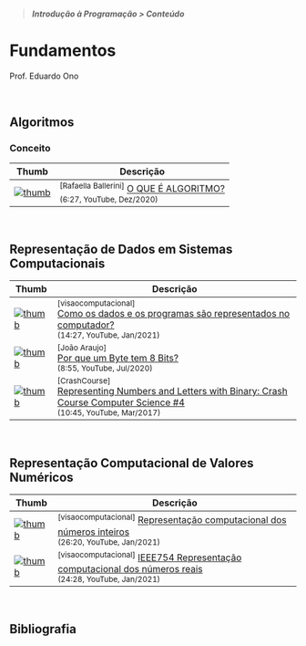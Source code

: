 > ##### Introdução à Programação > Conteúdo

# Fundamentos

Prof. Eduardo Ono

<br>

## Algoritmos

### Conceito

| Thumb | Descrição |
| --- | --- |
| [![thumb](https://img.youtube.com/vi/dvNp575fwzQ/default.jpg)](https://youtu.be/dvNp575fwzQ "O QUE É ALGORITMO?") | <sup>[Rafaella Ballerini]</sup> [O QUE É ALGORITMO?](https://www.youtube.com/watch?v=dvNp575fwzQ)<br><sub>(6:27, YouTube, Dez/2020)</sub>

<br>

## Representação de Dados em Sistemas Computacionais

| Thumb | Descrição |
| --- | --- |
| [![thumb](https://img.youtube.com/vi/U07IS2Sn60g/default.jpg)](https://youtu.be/U07IS2Sn60g "Como os dados e os programas são representados no computador?") | <sup>[visaocomputacional]</sup><br>[Como os dados e os programas são representados no computador?](https://www.youtube.com/watch?v=U07IS2Sn60g)<br><sub>(14:27, YouTube, Jan/2021)</sub>
| [![thumb](https://img.youtube.com/vi/ZSZZtcsGjL4/default.jpg)](https://youtu.be/ZSZZtcsGjL4 "Como os dados e os programas são representados no computador?") | <sup>[João Araujo]</sup><br>[Por que um Byte tem 8 Bits?](https://www.youtube.com/watch?v=ZSZZtcsGjL4)<br><sub>(8:55, YouTube, Jul/2020)</sub>
| [![thumb](https://img.youtube.com/vi/1GSjbWt0c9M/default.jpg)](https://youtu.be/1GSjbWt0c9M "Representing Numbers and Letters with Binary: Crash Course Computer Science #4") | <sup>[CrashCourse]</sup><br>[Representing Numbers and Letters with Binary: Crash Course Computer Science #4](https://www.youtube.com/watch?v=1GSjbWt0c9M)<br><sub>(10:45, YouTube, Mar/2017)</sub>

<br>

## Representação Computacional de Valores Numéricos

| Thumb | Descrição |
| --- | --- |
| [![thumb](https://img.youtube.com/vi/7jDbySXeAjU/default.jpg)](https://youtu.be/7jDbySXeAjU "Representação computacional dos números inteiros") | <sup>[visaocomputacional]</sup> [Representação computacional dos números inteiros](https://www.youtube.com/watch?v=7jDbySXeAjU)<br><sub>(26:20, YouTube, Jan/2021)</sub>
| [![thumb](https://img.youtube.com/vi/ySDx8y0U7zQ/default.jpg)](https://youtu.be/ySDx8y0U7zQ "IEEE754 Representação computacional dos números reais") | <sup>[visaocomputacional]</sup> [IEEE754 Representação computacional dos números reais](https://www.youtube.com/watch?v=ySDx8y0U7zQ)<br><sub>(24:28, YouTube, Jan/2021)</sub>

<br>

## Bibliografia

<br>
